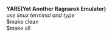 **YARE(Yet Another Ragnarok Emulator)**
<br/>
*use linux terminal and type*
<br/>
$make clean
<br/>
$make all
<br/>
